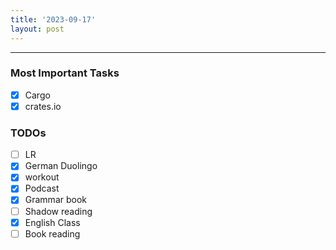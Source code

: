 ```yaml
---
title: '2023-09-17'
layout: post
---
```


---

### Most Important Tasks

- [x] Cargo
- [x] crates.io

### TODOs

- [ ] LR
- [x] German Duolingo
- [x] workout
- [x] Podcast
- [x] Grammar book
- [ ] Shadow reading
- [x] English Class
- [ ] Book reading
